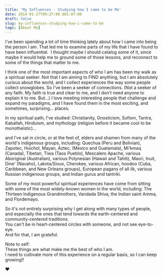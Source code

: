 ```yaml
---
title: 'My Influences - Studying how I came to be Me'
date: 2014-01-27T09:27:00.001-07:00
draft: false
slug: my-influences-studying-how-i-came-to-be
tags: [About Me]
---
```


I've been spending a lot of time thinking lately about how I came into being the person I am. That led me to examine parts of my life that I have found to have been influential.  I thought maybe I should catalog some of it, since maybe it would help me to ground some of those lessons, and reconnect to some of the things that matter to me.  
  
I think one of the most important aspects of who I am has been my walk as a spiritual seeker. Not that I am aiming to FIND anything, but I am absolutely curious about the world, and I collect experiences the way some people collect snowglobes. So I've been a seeker of connections. (Not a seeker of any faith. My faith is true and clear to me, and I don't need anyone to explain it to me. But...) I love meeting interesting people that challenge and expand my paradigms, and I have found them in the most exciting, and sometimes, surprising... places.  
  
In my spiritual path, I've studied: Christianity, Gnosticism, Sufism, Tantra, Kaballah, Hinduism, and mythology (religion before it became cool to be monotheistic)...  
  
and I've sat in circle, or at the feet of, elders and shamen from many of the world's indigenous groups, including: Quechua (Peru and Bolivian), Zapotec, Huichol, Mayan, Aztec, (Mexico and Guatamala), Mi'kmaq (Canada), Tibetan, Tiwa (Taos Pueblo), Mescalero Apache, various Aboriginal (Australian), various Polynesian (Hawaii and Tahiti), Maori, Inuit, Dine' (Navaho), Lakota/Sioux, Cherokee, various African, hoodoo (Cuba, Caribbean, and New Orleans groups), European pagans of all ilk, various Russian indigenous groups, and Indian gurus and tantriki. <These are just the ones I remember.>  
  
Some of my most powerful spiritual experiences have come from sitting with some of the most widely-known women in the world, including: The Thirteen Indigenous Grandmothers, Vandada Shiva, the Indian saint Amma, and Flordemayo.  
  
So it's not entirely surprising why I get along with many types of people, and especially the ones that tend towards the earth-centered and community-centered traditions.  
You can't be in heart-centered circles with someone, and not see eye-to-eye.  
And for that, I am grateful.  
  
Note to self:  
These things are what make me the best of who I am.  
I need to cultivate more of this experience on a regular basis, so I can keep growing!!  
  
♥